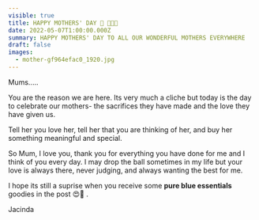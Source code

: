 ```yaml
---
visible: true
title: HAPPY MOTHERS' DAY 💜 👩‍🎨💜
date: 2022-05-07T1:00:00.000Z
summary: HAPPY MOTHERS' DAY TO ALL OUR WONDERFUL MOTHERS EVERYWHERE
draft: false
images:
  - mother-gf964efac0_1920.jpg
---
```

Mums.....

You are the reason we are here.  Its very much a cliche but today is the day to celebrate our mothers- the sacrifices they have made and the love they have given us.

Tell her you love her, tell her that you are thinking of her, and buy her something meaningful and special.

So Mum, I love you, thank you for everything you have done for me and I think of you every day.  I may drop the ball sometimes in my life but your love is always there, never judging, and always wanting the best for me.  

I hope its still a suprise when you receive some **pure blue essentials** goodies in the post 😍🙊 .

Jacinda